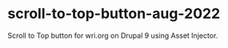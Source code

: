 # scroll-to-top-button-aug-2022
 Scroll to Top button for wri.org on Drupal 9 using Asset Injector.
